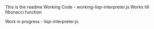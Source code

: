 This is the readme
Working Code - working-lisp-interpreter.js 
Works till fibonacci function

Work in progress - lisp-interpreter.js
